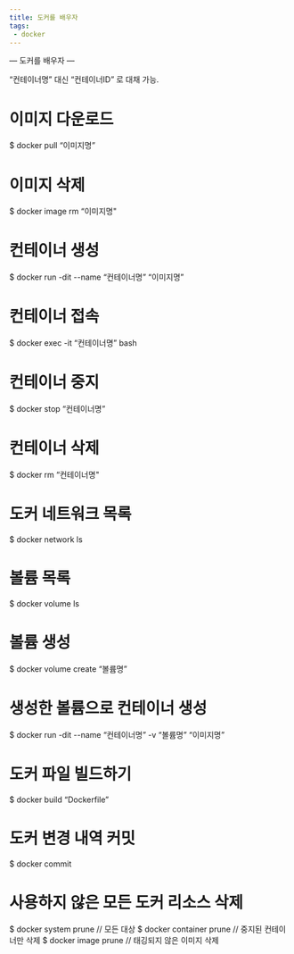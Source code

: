 ```yaml
---
title: 도커를 배우자
tags:
 - docker
---
```


— 도커를 배우자 — 

<!-- excerpt -->

“컨테이너명” 대신 “컨테이너ID” 로 대채 가능.

# 이미지 다운로드
$ docker pull “이미지명”

# 이미지 삭제
$ docker image rm “이미지명"

# 컨테이너 생성
$ docker run -dit --name “컨테이너명” “이미지명”

# 컨테이너 접속
$ docker exec -it “컨테이너명” bash

# 컨테이너 중지
$ docker stop “컨테이너명”

# 컨테이너 삭제
$ docker rm “컨테이너명"

# 도커 네트워크 목록
$ docker network ls

# 볼륨 목록
$ docker volume ls 

# 볼륨 생성
$ docker volume create “볼륨명”

# 생성한 볼륨으로 컨테이너 생성
$ docker run -dit --name “컨테이너명” -v “볼륨명” “이미지명”

# 도커 파일 빌드하기
$ docker build “Dockerfile” 

# 도커 변경 내역 커밋
$ docker commit 

# 사용하지 않은 모든 도커 리소스 삭제
$ docker system prune // 모든 대상
$ docker container prune // 중지된 컨테이너만 삭제
$ docker image prune // 태깅되지 않은 이미지 삭제
